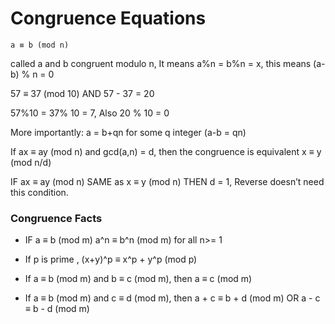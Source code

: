 # Congruence Equations

`a ≡ b (mod n)`

called a and b congruent modulo n, It means a%n = b%n = x, this means (a-b) % n = 0

57 ≡ 37 (mod 10) AND 57 - 37 = 20

57%10 = 37% 10 = 7, Also 20 % 10 = 0

More importantly: a = b+qn for some q integer (a-b = qn)

If ax ≡ ay (mod n) and gcd(a,n) = d, then the congruence is equivalent x ≡ y (mod n/d)

IF ax ≡ ay (mod n) SAME as x ≡ y (mod n) THEN d = 1, Reverse doesn’t need this condition.

### Congruence Facts

- IF a ≡ b (mod m)  a^n ≡ b^n (mod m) for all  n>= 1

- If p is prime , (x+y)^p ≡ x^p + y^p (mod p)

- If a ≡ b (mod m) and b ≡ c (mod m), then a ≡ c (mod m)

- If a ≡ b (mod m) and c ≡ d (mod m), then a + c ≡ b + d (mod m) OR a - c ≡ b - d (mod m)

